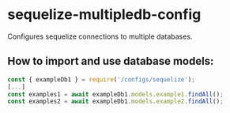 # sequelize-multipledb-config

Configures sequelize connections to multiple databases.

## How to import and use database models:
```javascript
const { exampleDb1 } = require('/configs/sequelize');
[...]
const examples1 = await exampleDb1.models.example1.findAll();
const examples2 = await exampleDb1.models.example2.findAll();
```
